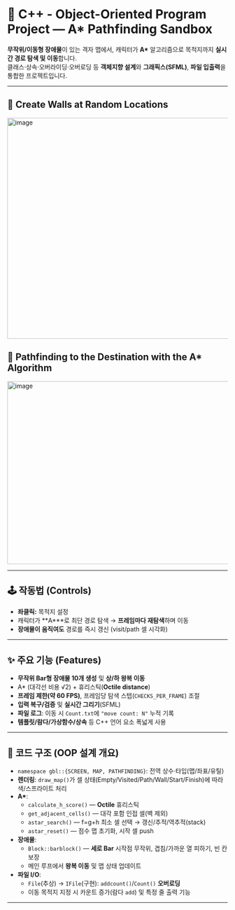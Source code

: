 # 🧭 C++ - Object-Oriented Program Project — A* Pathfinding Sandbox

**무작위/이동형 장애물**이 있는 격자 맵에서, 캐릭터가 **A\*** 알고리즘으로 목적지까지 **실시간 경로 탐색 및 이동**합니다.  
클래스·상속·오버라이딩·오버로딩 등 **객체지향 설계**와 **그래픽스(SFML)**, **파일 입출력**을 통합한 프로젝트입니다.

---

## 🧱 Create Walls at Random Locations
<img width="768" height="505" alt="image" src="https://github.com/user-attachments/assets/6ceefd64-7652-47d1-a5c5-eb46ab55964b" />

## 🧠 Pathfinding to the Destination with the A* Algorithm
<img width="739" height="418" alt="image" src="https://github.com/user-attachments/assets/1313fceb-047d-4083-bc75-f08abed157dc" />

---

## 🕹️ 작동법 (Controls)
- **좌클릭:** 목적지 설정  
- 캐릭터가 **A\***로 최단 경로 탐색 → **프레임마다 재탐색**하며 이동  
- **장애물이 움직여도** 경로를 즉시 갱신 (visit/path 셀 시각화)

---

## ✨ 주요 기능 (Features)
- **무작위 Bar형 장애물 10개 생성** 및 **상/하 왕복 이동**  
- A\* (대각선 비용 √2) + 휴리스틱(**Octile distance**)  
- **프레임 제한(약 60 FPS)**, 프레임당 탐색 스텝(`CHECKS_PER_FRAME`) 조절  
- **입력 복구/검증** 및 **실시간 그리기**(SFML)  
- **파일 로그**: 이동 시 `Count.txt`에 `"move count: N"` 누적 기록  
- **템플릿/람다/가상함수/상속** 등 C++ 언어 요소 폭넓게 사용

---

## 🧩 코드 구조 (OOP 설계 개요)
- `namespace gbl::{SCREEN, MAP, PATHFINDING}`: 전역 상수·타입(맵/좌표/유틸)  
- **렌더링**: `draw_map()`가 셀 상태(Empty/Visited/Path/Wall/Start/Finish)에 따라 색/스프라이트 처리  
- **A\***:
  - `calculate_h_score()` — **Octile** 휴리스틱  
  - `get_adjacent_cells()` — 대각 포함 인접 셀(벽 제외)  
  - `astar_search()` — f=g+h 최소 셀 선택 → 갱신/추적/역추적(stack)  
  - `astar_reset()` — 점수 맵 초기화, 시작 셀 push
- **장애물**:
  - `Block::barblock()` — **세로 Bar** 시작점 무작위, 겹침/가까운 열 피하기, 빈 칸 보장  
  - 메인 루프에서 **왕복 이동** 및 맵 상태 업데이트
- **파일 I/O**:
  - `File`(추상) → `IFile`(구현): `addcount()`/`Count()` **오버로딩**  
  - 이동 목적지 지정 시 카운트 증가(람다 `add`) 및 특정 줄 출력 기능

---

